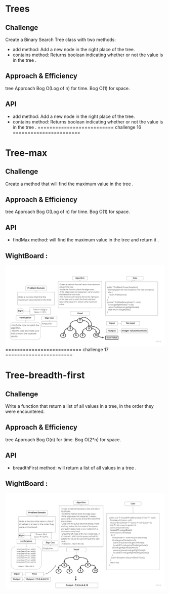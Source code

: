 # Trees
## Challenge
Create a Binary Search Tree class with two methods:
- add method: Add a new node in the right place of the tree.
- contains method: Returns boolean indicating whether or not the value is in the tree .

## Approach & Efficiency
tree Approach
Bog O(Log of n) for time.
Bog O(1) for space.

## API
- add method: Add a new node in the right place of the tree.
- contains method: Returns boolean indicating whether or not the value is in the tree .
========================== challenge 16 =======================
# Tree-max
## Challenge
Create a method that will find the maximum value in the tree .

## Approach & Efficiency
tree Approach
Bog O(Log of n) for time.
Bog O(1) for space.

## API
- findMax method: will find the maximum value in the tree and return it .
## WightBoard :
![tree-max](tree-max.jpg)
========================== challenge 17 =======================
# Tree-breadth-first
## Challenge
Write a function that return a list of all values in a tree, in the order they were encountered.

## Approach & Efficiency
tree Approach
Bog O(n) for time.
Bog O(2*n) for space.

## API
- breadthFirst method: will return a list of all values in a tree .
## WightBoard :
![tree-breadth-first](tree-breadth-first.jpg)
